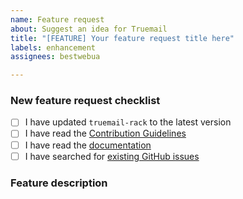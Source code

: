```yaml
---
name: Feature request
about: Suggest an idea for Truemail
title: "[FEATURE] Your feature request title here"
labels: enhancement
assignees: bestwebua

---
```


<!-- Thanks for helping to make Truemail better! Before submit your new feature request, please make sure to check the following boxes by putting an x in the [ ] (don't: [x ], [ x], do: [x]) -->

### New feature request checklist

- [ ] I have updated `truemail-rack` to the latest version
- [ ] I have read the [Contribution Guidelines](https://github.com/truemail-rb/truemail-rack/blob/master/CONTRIBUTING.md)
- [ ] I have read the [documentation](https://truemail-rb.org/truemail-rack)
- [ ] I have searched for [existing GitHub issues](https://github.com/truemail-rb/truemail-rack/issues)

<!-- Please use next pattern for your feature request title: [FEATURE] Your feature request title here -->

### Feature description

<!-- Is your feature request related to a problem? Please describe. A clear and concise description of what the problem is. Ex. I'm always frustrated when [...]

Describe the solution you'd like. A clear and concise description of what you want to happen.

Describe alternatives you've considered. A clear and concise description of any alternative solutions or features you've considered. -->
